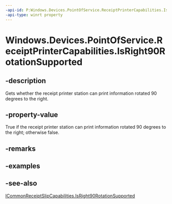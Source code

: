 ----api-id: P:Windows.Devices.PointOfService.ReceiptPrinterCapabilities.IsRight90RotationSupported
-api-type: winrt property
---<!-- Property syntaxpublic bool IsRight90RotationSupported { get; }--># Windows.Devices.PointOfService.ReceiptPrinterCapabilities.IsRight90RotationSupported## -descriptionGets whether the receipt printer station can print information rotated 90 degrees to the right.## -property-valueTrue if the receipt printer station can print information rotated 90 degrees to the right; otherwise false.## -remarks## -examples## -see-also[ICommonReceiptSlipCapabilities.IsRight90RotationSupported](icommonreceiptslipcapabilities_isright90rotationsupported.md)